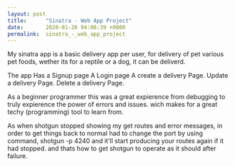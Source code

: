 ```yaml
---
layout: post
title:      "Sinatra - Web App Project"
date:       2020-01-26 04:06:39 +0000
permalink:  sinatra_-_web_app_project
---
```



My sinatra app is a basic delivery app per user, for delivery of pet various pet foods,
wether its for a reptile or a dog, it can be deliverd.
 
 The app Has a Signup page
 A Login page
 A create a delivery Page.
 Update a delivery Page.
 Delete a delivery Page.
 
 
 As a beginner programmer this was a great expierence from debugging to truly expierence the 
 power of errors and issues.
 wich makes for a great techy (programming) tool to learn from.
 
 As when shotgun stopped showing my get routes and error messages, in order to get things back to normal had to change the port by using command,  shotgun -p 4240 and it'll start producing your routes again if it had stopped. and thats how to get shotgun to operate as it should after failure.
 
 
 
 


